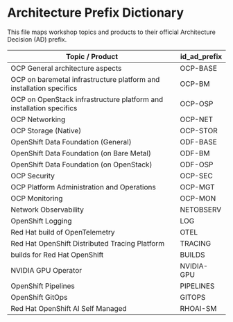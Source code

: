 # Architecture Prefix Dictionary

This file maps workshop topics and products to their official Architecture Decision (AD) prefix.

| Topic / Product                                                     | id_ad_prefix |
| ------------------------------------------------------------------- | ------------ |
| OCP General architecture aspects                                    | OCP-BASE     |
| OCP on baremetal infrastructure platform and installation specifics | OCP-BM       |
| OCP on OpenStack infrastructure platform and installation specifics | OCP-OSP      |
| OCP Networking                                                      | OCP-NET      |
| OCP Storage (Native)                                                | OCP-STOR     |
| OpenShift Data Foundation (General)                                 | ODF-BASE     |
| OpenShift Data Foundation (on Bare Metal)                           | ODF-BM       |
| OpenShift Data Foundation (on OpenStack)                            | ODF-OSP      |
| OCP Security                                                        | OCP-SEC      |
| OCP Platform Administration and Operations                          | OCP-MGT      |
| OCP Monitoring                                                      | OCP-MON      |
| Network Observability                                               | NETOBSERV    |
| OpenShift Logging                                                   | LOG          |
| Red Hat build of OpenTelemetry                                      | OTEL         |
| Red Hat OpenShift Distributed Tracing Platform                      | TRACING      |
| builds for Red Hat OpenShift                                        | BUILDS       |
| NVIDIA GPU Operator                                                 | NVIDIA-GPU   |
| OpenShift Pipelines                                                 | PIPELINES    |
| OpenShift GitOps                                                    | GITOPS       |
| Red Hat OpenShift AI Self Managed                                   | RHOAI-SM     |
